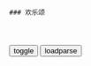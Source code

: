 ```tip
### 欢乐颂
```

<table id="tbc" style="white-space:pre-wrap">
</table>
<button onclick="toggleb()">toggle</button>
<button onclick="loadparse()">loadparse</button>
<br>
<!-- 🌸<br>🍅-　-🍑<hr>🍀 -->
<pre>
<textarea rows="30" cols="100" style="display: none" id="tar">

都挺好：小屁孩来找厨子麻烦，怎知打个游戏就被收服了，真厉害
https://mbd.baidu.com/newspage/data/videolanding?nid=sv_18221134151520765394&sourceFrom=rec

<font size="1" style="color:#DCDCDC">2022-08-11</font>

欢乐颂2：老总求生欲太强，听到刘涛说分手，马上就开始哄她
https://mbd.baidu.com/newspage/data/videolanding?nid=sv_3839943234755964400&sourceFrom=pc_feedlist

人家女孩好心看上我，我如果拒绝的话，那就等于伤害，这么伤天害理的事我能做吗？不能。

<font size="1" style="color:#DCDCDC">2022-08-03</font>

欢乐颂：为刺激赵医生，小曲带姚滨回家，哪料赵医生的笑让她崩溃
https://mbd.baidu.com/newspage/data/videolanding?nid=sv_9176530832856456266&sourceFrom=rec

<font size="1" style="color:#DCDCDC">2022-08-03</font>

欢乐颂：魏渭请吃饭，一看到餐厅环境，就知道他对安迪多用心
https://mbd.baidu.com/newspage/data/videolanding?nid=sv_4313745872042795404&sourceFrom=pc_feedlist

不用想着欠我人情，更不用想着怎么还我。总之，只要是我喜欢的，都希望跟你分享。

<font size="1" style="color:#DCDCDC">2022-08-03</font>

欢乐颂：曲筱绡和王柏川下小饭馆吃饭，王柏川一番话，感动曲筱绡
https://mbd.baidu.com/newspage/data/videolanding?nid=sv_14859817317925136430&sourceFrom=pc_feedlist

现在很多男的，都对女朋友的事情不闻不问，说男朋友都是做大事的，可是问题是这世界上哪有那么多的大事？要真的大事来了他们也顶不住。

<font size="1" style="color:#DCDCDC">2022-08-02</font>

都挺好：苏大强全剧最有出息一幕，就连明玉都佩服不已！
https://mbd.baidu.com/newspage/data/videolanding?nid=sv_11532198503610497768&sourceFrom=pc_feedlist

这活真接不了，你爸太难伺候。

你要再拿这个破手机拍我，我就给它砸了。

缺了谁我都能活得挺好。

<font size="1" style="color:#DCDCDC">2022-07-31</font>

挺好：为了给彭昱畅争夺财产，奶奶都出场了，真是大场面！
https://mbd.baidu.com/newspage/data/videolanding?nid=sv_10589423438216130008&sourceFrom=rec

<font size="1" style="color:#DCDCDC">2022-07-29</font>

都挺好：苏大强低调炫富，我不知道明玉干啥的，只知道她很有钱
https://mbd.baidu.com/newspage/data/videolanding?nid=sv_15602686241881879534&sourceFrom=rec

我才是整件事情的受害者，你们反而跑过来谴责我，你们到底还有没有人性？
这就是我们苏家人做事的风格，没有人关心我的死活，他们只在乎苏名成要不要去坐牢。

我改变主意不是因为你们劝我，是因为我不想再听你们劝我。

我为什么要一遍一遍地看这个视频，那是因为我要克服对他的恐惧。

<font size="1" style="color:#DCDCDC">2022-07-29</font>

欢乐颂：曲筱绡当众揭穿樊姐租房，暗讽王柏川租车，一点面子不留
https://mbd.baidu.com/newspage/data/videolanding?nid=sv_9375877109236423304&sourceFrom=pc_feedlist

王柏川，你听出来了吗？小曲好像说的是你哎。

别把别人想得太好，但是也别把别人想得太坏，都是凡人。

<font size="1" style="color:#DCDCDC">2022-07-29</font>

欢乐：包奕凡讽刺魏太，不说一句脏话，却把魏太气的不行
https://mbd.baidu.com/newspage/data/videolanding?nid=sv_306188080276707164&sourceFrom=pc_feedlist

如果找不到小三呢，到处找假想敌，谁惹着这种女人谁倒霉。

<font size="1" style="color:#DCDCDC">2022-07-29</font>

欢乐颂：关关听完曲筱绡的话，对樊姐有了新的认识
https://mbd.baidu.com/newspage/data/videolanding?nid=sv_16416990421211697967&sourceFrom=pc_feedlist

我们心里可以有不同的见解，但是没有q力对别人扔石头。

<font size="1" style="color:#DCDCDC">2022-07-29</font>

挺好：脑门上顶个唇印巧遇岳父，城里人太会玩了，笑死
https://mbd.baidu.com/newspage/data/videolanding?nid=sv_11989473514016109116&sourceFrom=rec

<font size="1" style="color:#DCDCDC">2022-07-29</font>

欢乐颂：包奕凡为了安迪和母亲争辩，安迪在他身上找到安全感！
https://mbd.baidu.com/newspage/data/videolanding?nid=sv_12571179773197149041&sourceFrom=rec

<font size="1" style="color:#DCDCDC">2022-07-28</font>

挺好：舅舅来公司找明玉，意外发现明玉成了女总裁，直接要钱
https://mbd.baidu.com/newspage/data/videolanding?nid=sv_13792962799679048448&sourceFrom=rec

他可是你表弟，你外婆家的独苗，你们有钱了给他花那不是理所应当的吗？

我是我，我妈是我妈。

你这说的什么话，我是你舅舅，我是长辈。
为了不借我钱，连你自己亲妈都不认了。

<font size="1" style="color:#DCDCDC">2022-07-28</font>

都挺好：二嫂看完明成的账本，很是羞愧，决定照顾苏大强
https://mbd.baidu.com/newspage/data/videolanding?nid=sv_17209879605948115714&sourceFrom=rec

工资一发，我好好带你和我爸咱仨好好都吃一顿。妈，那你能不能先给我拿两千块钱？

我真的没有想到，这些年明成还有我竟然花了家里这么多钱，我觉得很羞愧。

<font size="1" style="color:#DCDCDC">2022-07-28</font>

都挺好：怼人就服苏明成，连自己亲爹都逃不了，笑喷了！
https://mbd.baidu.com/newspage/data/videolanding?nid=sv_17226212391773886448&sourceFrom=rec

<font size="1" style="color:#DCDCDC">2022-07-28</font>

都挺好：苏大强要跳窗，苏明成傻眼没法，不料苏明玉一来服服贴贴
https://mbd.baidu.com/newspage/data/videolanding?nid=sv_13957363642610811621&sourceFrom=rec

想跳就跳吧，跳下去你就能见到我妈了。跳下去，我们都省心了。

你要现在跳下去，损失就是一百二十万。你要不调呢，只损失了六万块钱。

<font size="1" style="color:#DCDCDC">2022-07-28</font>

欢乐颂：赵医生生气，曲筱绡撒娇学猫叫，酥得赵医生心都软了！
https://mbd.baidu.com/newspage/data/videolanding?nid=sv_16119549730772440315&sourceFrom=rec

不要生气了嘛，你最近好凶，我都开始怕你了。
　你你天不怕地不怕。

<font size="1" style="color:#DCDCDC">2022-07-27</font>

欢乐颂：小曲把自己洗香香，给赵医生一个惊喜，谁料却差点分手
https://mbd.baidu.com/newspage/data/videolanding?nid=sv_7718810525974413175&sourceFrom=pc_feedlist

我要不是因为太爱你了，又怎么会做出这种事情？

不幸，你没有消气不能让你走，你要是走了就再也不会回来了。

你要再这样，我只会更生气。
　你早点回来。

<font size="1" style="color:#DCDCDC">2022-07-27</font>

欢乐颂：曲筱绡拿客户没办法，董事长爸爸给她出招，这才是高手！
https://mbd.baidu.com/newspage/data/videolanding?nid=sv_15751236869783654674&sourceFrom=rec

这审核小组来了这么些天，你天天跟着住酒店，
连家都没回。他们要是没有诚意，就别跟他们合作了，咱们不缺这一桩生意。

你的意思是让我先拿下项目，然后到实际操作环节的时候做手脚，这可是恶意低价，查出来可是要废标的。
　为了做长线，割舍眼前的利益也是有的。只要不亏本，就不能判定为恶意低价。至于到了实施运作方面，环节太多，出点问题也是正常的。

<font size="1" style="color:#DCDCDC">2022-07-27</font>

欢乐颂：安迪回到家一脸失落，立马打电话给老谭，请教情感问题
https://mbd.baidu.com/newspage/data/videolanding?nid=sv_10131570095447241210&sourceFrom=pc_feedlist

也许像我这种人，就不应该尝试，就应该注定孤孤单单的一个人。

<font size="1" style="color:#DCDCDC">2022-07-27</font>

欢乐颂：包奕凡被亲爹夺权，安迪有钱又有人，直接让他另起炉灶
https://mbd.baidu.com/newspage/data/videolanding?nid=sv_12996696495253506292&sourceFrom=rec

你不能把你所有的不满自责统统折射到你爸爸身，我不能让你成为他那样的一个人。
我不希望你将来为你自己做的事情而感到后悔。

<font size="1" style="color:#DCDCDC">2022-07-26</font>

欢乐颂：包奕凡带安迪去旅游，哪料安迪被诚意感动，主动向他表白
https://mbd.baidu.com/newspage/data/videolanding?nid=sv_18024008797804352245&sourceFrom=rec

穷不怕，怕的是没了希望。

<font size="1" style="color:#DCDCDC">2022-07-26</font>

欢乐颂：曲筱绡不愧是曲妖精，小手段一上，直接拿下赵医生
https://mbd.baidu.com/newspage/data/videolanding?nid=sv_3732486907431966754&sourceFrom=pc_feedlist

赵医生就是唐僧，活的时候可以调戏，死的时候可以吃肉。

<font size="1" style="color:#DCDCDC">2022-07-26</font>

欢乐颂：赵医生学历高，与安迪和魏渭聊得来，小曲很尴尬
https://mbd.baidu.com/newspage/data/videolanding?nid=sv_13167159401182235647&sourceFrom=rec

以前爱清高装样子，现在终于知道人生苦短，有点感兴趣的事情不容易。切莫装逼，虚耗光阴。

<font size="1" style="color:#DCDCDC">2022-07-26</font>

欢乐颂：曲筱绡为了最后的尊严，和赵医生提分手，谁知他是这反应
https://mbd.baidu.com/newspage/data/videolanding?nid=sv_9729255878979302593&sourceFrom=pc_feedlist

我还以为你把我电话都删了呢。你们不是知识分子吗，知识分子不是应该讲道理才对吗？不接电话是不是不对，我一直在给你打电话，你一直不接电话，你知不知道我很担心你？

我这个礼物送错了是不是？对不起，我只是想讨你开心而已，对不起。

他们说的是实话，就因为是实话，所以我才心虚。

<font size="1" style="color:#DCDCDC">2022-07-26</font>

欢乐颂：安迪被诬陷，曲筱绡找出心机女，逼她当众认错，太解气！
https://mbd.baidu.com/newspage/data/videolanding?nid=sv_5108754807014499344&sourceFrom=pc_feedlist

<font size="1" style="color:#DCDCDC">2022-07-22</font>

欢乐颂：小包总正在切菜，安迪突然提分手，下一秒太吓人
https://mbd.baidu.com/newspage/data/videolanding?nid=sv_15345220369247944808&sourceFrom=pc_feedlist

她必须要碰壁，碰壁之后她才知道她自己的界限在哪里。

实际上呢，你做到了吗？

她每一次都是这么说，然后她再找各种各样的理由干涉，她的话根本就不可以相信。

<font size="1" style="color:#DCDCDC">2022-07-22</font>

欢乐颂：安迪开车试探魏渭，魏渭在慌乱中暴露本性，两人彻底决裂
https://mbd.baidu.com/newspage/data/videolanding?nid=sv_15703254190619754211&sourceFrom=pc_feedlist

<font size="1" style="color:#DCDCDC">2022-07-14</font>

欢乐颂：曲筱绡偶遇赵医生，皮领西装太高级，看的赵医生挪不开眼
https://mbd.baidu.com/newspage/data/videolanding?nid=sv_8717229469341089463&sourceFrom=pc_feedlist

你没事吧？
　没事，哦我没有打架噢。

<font size="1" style="color:#DCDCDC">2022-07-22</font>

欢乐颂：女同事傍上公司上层，关关保持沉默，竟让女上司夸奖了
https://mbd.baidu.com/newspage/data/videolanding?nid=sv_15267343166777411521&sourceFrom=pc_feedlist

有了二十二楼的这群姐妹在，明明是焦头烂额的时候，安迪的心中却涌起无穷的希望。什么失恋的痛楚，身世的隐患，对前途的担忧都在她们的关怀中化为乌有。让安迪不再恐惧，而是心怀温暖，信心满满地迎接每一个明天。
爱来自神。

<font size="1" style="color:#DCDCDC">2022-07-21</font>

都挺好：明玉为何跟家里势不两立，父亲说出原因，明哲当场愣住了
https://mbd.baidu.com/newspage/data/videolanding?nid=sv_13303383940215468726&sourceFrom=rec

你为了这两个儿子，宁可砸锅卖铁倾家荡产也心甘情愿。

　你是个女孩，你怎么能跟你两个哥哥比呢，我们只负责养你到十八岁。

你生我又不想养我，你生我干什么，难道就给你当出气筒吗？

别跟你妈这样说话。
　我不跟她说跟你说，跟你说有用吗？

<font size="1" style="color:#DCDCDC">2022-07-27</font>

都挺好：苏大强太懦弱了，连自己的女儿都保护不了，心疼明玉
https://mbd.baidu.com/newspage/data/videolanding?nid=sv_17943819882151703607&sourceFrom=rec

我妈打你耳光还要你下跪。

从小我妈只要打我，你就往厕所跑，只要骂我你就看报纸，你还像个父亲吗？
你要是能像个男人，堂堂正正地当个一家之主，好好管管你老婆，这个家也不会闹成今天这个样子。

我们给你吃给你喝，养你这么大，我们有罪了是不是。你要是有能耐，你就别用我们的钱啊。

<font size="1" style="color:#DCDCDC">2022-07-20</font>

都挺好：舅舅讹明玉十万，怎料反被明玉逼还二十万，反转太突然
https://mbd.baidu.com/newspage/data/videolanding?nid=sv_14486615918688554874&sourceFrom=pc_feedlist

你是个老无赖。

<font size="1" style="color:#DCDCDC">2022-07-19</font>

欢乐颂：父母突然袭击，关关向经理请假，说话唯唯诺诺！
https://mbd.baidu.com/newspage/data/videolanding?nid=sv_8732544416500481020&sourceFrom=pc_feedlist

没经过谁同意，那是我闺女，我说了算。

<font size="1" style="color:#DCDCDC">2022-07-19</font>

欢乐：安迪坦白精神病史，包奕凡接下来的话，真是给足安迪安全感
https://mbd.baidu.com/newspage/data/videolanding?nid=sv_11636360396642731222&sourceFrom=rec

别动，推开我，谁来心疼你？

一切都是最好的安排。
　你反应正确。

<font size="1" style="color:#DCDCDC">2022-07-19</font>

欢乐颂：安迪拒绝了魏渭，说出自己的理由，魏渭彻底怒了！
https://mbd.baidu.com/newspage/data/videolanding?nid=sv_12181143228996414742&sourceFrom=rec

我承认，我的确对你有好感。但是我从小就跟别人不一样，我不懂得怎么去爱人，我也不知道怎么去接受别人的爱。

未知并不可怕，不要因为恐惧就拒绝我。给我一个机会，让我仅仅抓着你，陪你一起走下去，我们一起寻找答案。

<font size="1" style="color:#DCDCDC">2022-07-19</font>

欢乐颂：安迪犯病，魏渭吓坏了，他眼神暴露了他虚伪的一面！
https://mbd.baidu.com/newspage/data/videolanding?nid=sv_4046923108566654722&sourceFrom=pc_feedlist

我跟他们不说假话，只说有限的实情。

<font size="1" style="color:#DCDCDC">2022-07-19</font>

欢乐颂：曲筱绡哪都好，就坏在这张嘴上，说话夹枪带棒一针见血
https://mbd.baidu.com/newspage/data/videolanding?nid=sv_18178375035789747479&sourceFrom=pc_feedlist

<font size="1" style="color:#DCDCDC">2022-07-19</font>

都挺好；明玉扒开大哥虚伪面孔，大哥被说哑口无言，明玉能力太强
https://mbd.baidu.com/newspage/data/videolanding?nid=sv_16696972209400078462&sourceFrom=rec

苏明成两口子但凡学会节约过日子，他们多的是给咱爸买房的钱。你这样做只会让他变得更懒惰，更加不负责任。

他明明有生活能力，你们为什么要惯他当傻瓜呢。

<font size="1" style="color:#DCDCDC">2022-07-19</font>

都挺好：哥哥从小凶神恶煞，突然替自己打抱不平，明玉直接懵了
https://mbd.baidu.com/newspage/data/videolanding?nid=sv_8164524849794320649&sourceFrom=pc_feedlist

<font size="1" style="color:#DCDCDC">2022-07-19</font>

欢乐颂：关关接到妈妈的电话，瞬间变成小绵羊，曲筱绡被肉麻死了
https://mbd.baidu.com/newspage/data/videolanding?nid=sv_6743731989262552329&sourceFrom=pc_feedlist

人啊，不能一直做顺m，你得懂得反抗父母的q威。

一个字，狠。这个世界上，只有父母是天生欠儿女的。所以做儿女的一定要拿出壮士一去不复返的尽头，才能跟出钱又出力的父母相抗衡。不要怕他们生气，更不要在关键的时候黏黏糊糊。

你平时是被你妈欺压惯了，什么事都听她的，才活得这么憋屈。
你跟你妈把话说清楚，有这么难吗？

<font size="1" style="color:#DCDCDC">2022-07-18</font>

欢乐颂：小曲朋友圈公开赵医生，赵医生乐了，答应当她男友
https://mbd.baidu.com/newspage/data/videolanding?nid=sv_5133739573619060811&sourceFrom=pc_feedlist

哪怕你没文化，做事不分轻重，不顾及他人感受。

我没文化，我只知道我爱你，爱死你了，其他什么条件都没有。

<font size="1" style="color:#DCDCDC">2022-07-18</font>

欢乐颂：魏国强说出往事，怎料安迪得知弟弟的身世，瞬间崩溃了
https://mbd.baidu.com/newspage/data/videolanding?nid=sv_9769048785104717497&sourceFrom=pc_feedlist

你的外祖父家是当地的地主，姓何。那个时候，男的娶不上妻子，女的嫁不出去，你外祖父只好找一个精神上有点不正常的外乡逃荒的女子为妻，生下了你的母亲。

<font size="1" style="color:#DCDCDC">2022-07-18</font>

都挺好：明玉反击真漂亮，恶毒二哥害怕极了，真解气
https://mbd.baidu.com/newspage/data/videolanding?nid=sv_18002028108488666115&sourceFrom=rec

自己孩子出这么大的事，不管不问，跟没事一样。

她是你亲生的，她为什么要这么对我？

她放过我是为了羞辱我。

世界上毒性最大，苏明玉就是那只水母。

我活着就是浪费空气，浪费粮食。我就是一个行走的造粪机，我给所有人都添麻烦了。

她是你女儿吗？我是你儿子吗？都是亲生的吗？叫她回来，只有你能管。

<font size="1" style="color:#DCDCDC">2022-07-18</font>

欢乐颂：莹莹行事莽撞，举报白主管被停职，樊姐一语道破职场规则
https://mbd.baidu.com/newspage/data/videolanding?nid=sv_2828464615624584942&sourceFrom=pc_feedlist

这个世界上，没有人的屁股是干干净净的，多多少少都会有些把柄，没人纯洁，所以江湖人最讨厌的就是不懂规矩的人。

屁股不干净的人，最讨厌身边的人嘴巴把不住门。

<font size="1" style="color:#DCDCDC">2022-07-16</font>

欢乐颂：老赵从小曲房间出来，安迪立马查监控，全程姨母笑
https://mbd.baidu.com/newspage/data/videolanding?nid=sv_100769114346407533&sourceFrom=pc_feedlist

光凭帅就觉得爱的话，那万一等到他老了，他丑了，你就不爱他了？

<font size="1" style="color:#DCDCDC">2022-07-15</font>

欢乐颂：魏国强老婆被抓了，安迪得知全部过程，终于真相大白！
https://mbd.baidu.com/newspage/data/videolanding?nid=sv_10322512447222881054&sourceFrom=pc_feedlist

如果你真想昧下，这些东西也不会出现在我眼前，你把全部钥匙给我就好了。

不用跟我说这些，我不想听，你还有什么事吗？

她很笨，
我早就警告过她，
做这种事早晚要出事的，她不听，背着我悄悄去干。哪来的骄狂和自信呢，她自己都不知道她要出事了，可是我早就预感到了。

以后你就会明白了，
你记住，除了你自己世界上的任何人都不可信。
　不需要用你的经验，来规划我的人生。

<font size="1" style="color:#DCDCDC">2022-07-15</font>

都挺好：石天冬做饭走神，回忆昨晚，与明玉的美好
https://mbd.baidu.com/newspage/data/videolanding?nid=sv_4978323034797153206&sourceFrom=pc_feedlist

蒋、俞调，白蛇传·赏中秋

<font size="1" style="color:#DCDCDC">2022-07-15</font>

好：蒙总撤下明玉q利，当众训斥明玉，明玉顿时懵了
https://mbd.baidu.com/newspage/data/videolanding?nid=sv_16147006066869030646&sourceFrom=rec

你别再碎碎念，你是不是觉得你再美国远程操控特帅？

<font size="1" style="color:#DCDCDC">2022-07-15</font>

欢乐颂：小曲自卑文化低，发现离开有钱人圈子，她竟一事无成
https://mbd.baidu.com/newspage/data/videolanding?nid=sv_4370769754007201036&sourceFrom=pc_feedlist

咱没文化也不是一天两天了，你说这事有那么重要吗？

<font size="1" style="color:#DCDCDC">2022-07-15</font>

欢乐颂：安迪来接关关下班，开着豪车还配个保镖，关关看呆了！
https://mbd.baidu.com/newspage/data/videolanding?nid=sv_11755528351151518292&sourceFrom=rec

拥有丰富经验的黑心医生建议，龟缩几天做几天孙子，这事很快就过去了。

<font size="1" style="color:#DCDCDC">2022-07-15</font>

欢乐颂：小包总夸张出场，安迪简直没眼看，敷衍说自己没有名片！
https://mbd.baidu.com/newspage/data/videolanding?nid=sv_6314979785024061932&sourceFrom=pc_feedlist

这年头假话听多了，总以为是真的，偶尔有人说句真话还挺亲切的。

<font size="1" style="color:#DCDCDC">2022-07-15</font>

欢乐颂：员工加班过劳死，不料全公司的同事都支持安迪，太感人了,影视,都市职场,好看视频
https://haokan.baidu.com/v?vid=17756262915188194318

由公司出钱聘请心理医生，关注每个员工的家庭生活，定期给他们疏导，并严格控制加班时间。

比起一味的刻苦努力，如何提升自己的工作能力和工作效率才是根本。

<font size="1" style="color:#DCDCDC">2022-07-15</font>

欢乐颂：安迪开会吓坏员工，老谭及时救场，员工们才松了一口气
https://mbd.baidu.com/newspage/data/videolanding?nid=sv_11262825164715632130&sourceFrom=rec

他们没有经历过这种高强度作业，跟不上你的节奏很正常。

你其实没必要给自己这么大压力，七情六欲是当地释放一下并无不可。

<font size="1" style="color:#DCDCDC">2022-07-15</font>

欢乐颂：刘思明把3千万写成3亿，差点损失好几个亿，安迪发飙怒骂
https://mbd.baidu.com/newspage/data/videolanding?nid=sv_17926677020397796215&sourceFrom=pc_feedlist

你到底是能力有问题呢，还是态度有问题？

<font size="1" style="color:#DCDCDC">2022-07-15</font>

挺好：舅舅张口就要十万块，苏明玉爽快答应，下一秒让他落荒而逃
https://mbd.baidu.com/newspage/data/videolanding?nid=sv_17382648275758107434&sourceFrom=rec

<font size="1" style="color:#DCDCDC">2022-07-15</font>

都好：大叔指点明玉！穷学生变成白富美，全靠自己拼搏！
https://mbd.baidu.com/newspage/data/videolanding?nid=sv_8589350459706182181&sourceFrom=pc_feedlist

<font size="1" style="color:#DCDCDC">2022-07-14</font>

包奕凡没有实q，镇不住手下员工，安迪霸气帮出头！
https://mbd.baidu.com/newspage/data/videolanding?nid=sv_15021515413957594291&sourceFrom=rec

我相信您不会说假话，但是我也知道，像您这样的人是不习惯承认错误的。

你们真的有考虑过，包子的感受吗。

<font size="1" style="color:#DCDCDC">2022-07-14</font>

欢乐颂：曲筱绡的生意经，身经百战的包奕凡看懂了，安迪自愧不如
https://mbd.baidu.com/newspage/data/videolanding?nid=sv_14534177809940541580&sourceFrom=pc_feedlist

曲妖精
小心思太多，大智慧少，长此以往，她会吃亏。

<font size="1" style="color:#DCDCDC">2022-07-14</font>

欢乐颂：关关暴露真面目，这毒舌的本领，曲筱绡都不得不服！
https://mbd.baidu.com/newspage/data/videolanding?nid=sv_12053745375503381650&sourceFrom=pc_feedlist

你跟客户说话态度，跟我们说话态度是一样的吗？
　那你们是没有见过我跟我父母怎么说话的。我是跟你们好，才这么跟你们说话的。

<font size="1" style="color:#DCDCDC">2022-07-14</font>

都挺好：苏大强忘了所有，唯独记得他的女儿明玉，这段泪崩
https://mbd.baidu.com/newspage/data/videolanding?nid=sv_15913154576519822272&sourceFrom=rec

　tar超级流星
我也曾经有个对我不待见的爸爸，我也曾很恨他。可是看穿了他的外强中干，他的无能粗暴，不幸的人生背后，是他偶尔流露的柔情和忏悔。我原谅了父亲，即使他生病之后依然对我脾气暴躁，但我已经不再动气，不再因为他否定自己，不再恨了。可怜吧，他是我父亲啊！曾是我的父亲……

z珍珠湖看柯南的夏威夷果
这就是电视效果 现实中的坏了 只能越来越坏 变本加厉 不可能回头是岸 悬崖勒马 哪怕死的前一秒也不会

marcosiger1988
强行大团圆，苏大强转变太牵强。

y头欣欣401
强行洗白，明明在父母心里，这个明玉是最不重要的。

m瑰花开7
苏母从小对明玉的种种，苏大强明明有千万次的可为，但偏偏苏大强千万次的不作为！

<font size="1" style="color:#DCDCDC">2022-07-13</font>

都好：关心明玉的还是大嫂，带着小咪去送饭，确实是太暖心了
https://mbd.baidu.com/newspage/data/videolanding?nid=sv_15623637991257149374&sourceFrom=rec

苏家的事，你能不插手就不插手。

<font size="1" style="color:#DCDCDC">2022-07-13</font>

欢乐：安迪不愧是华尔街大牛，智商情商在线，应勤根本不能比
https://mbd.baidu.com/newspage/data/videolanding?nid=sv_13580641682126510795&sourceFrom=rec

<font size="1" style="color:#DCDCDC">2022-07-13</font>

欢乐：大叔刚吐槽完车库停的都是什么车，下一秒就看到极品跑车
https://mbd.baidu.com/newspage/data/videolanding?nid=sv_17671049973418701364&sourceFrom=rec

小区环境也不行，绿化太少了，楼与楼之间隔得也太近了，跟鸽子笼似的，这是人住的地方吗？

<font size="1" style="color:#DCDCDC">2022-07-13</font>

欢乐颂：曲筱绡来工厂，还给员工加餐，王柏川对她刮目相看
https://mbd.baidu.com/newspage/data/videolanding?nid=sv_14806578667421222891&sourceFrom=rec

表示多了自己不舒服，表示少了，又害怕手下的人给你动手脚。
像你这嘻嘻哈哈的几句，就可以把矛盾解决。

<font size="1" style="color:#DCDCDC">2022-07-13</font>

欢乐颂：曲筱绡做生意挣钱，曲连杰却亏了几百万，差距太大了
https://mbd.baidu.com/newspage/data/videolanding?nid=sv_4424234395058321716&sourceFrom=pc_feedlist

<font size="1" style="color:#DCDCDC">2022-07-13</font>

欢乐颂：曲家父子搞突袭，关关电梯里撞见，立马给曲筱绡发短信
https://mbd.baidu.com/newspage/data/videolanding?nid=sv_10073002106367208911&sourceFrom=pc_feedlist

等什么时候你能不为了任何目的而看书，你就离有文化不远了。

<font size="1" style="color:#DCDCDC">2022-07-13</font>

欢乐颂：樊胜美嫌弃小曲的车，自己却挤地铁，安迪开着保时捷经过,影视,爱情片,好看视频
https://haokan.baidu.com/v?vid=7066718930981159349

<font size="1" style="color:#DCDCDC">2022-07-13</font>

欢乐颂：包奕凡经验丰富，见了樊姐一眼，就看透她整个人
https://mbd.baidu.com/newspage/data/videolanding?nid=sv_4340530284704699783&sourceFrom=pc_feedlist

就这一点，我比谭总有更大的决策q。一味的任人唯亲当然是不行的，但是如果q力集中在了一个有决断力的人的手里，家族企业未必不行。

<font size="1" style="color:#DCDCDC">2022-07-13</font>

都挺好：女子给娘家人撑腰做违法的事，丈夫不慌不忙一招女子服软
https://mbd.baidu.com/newspage/data/videolanding?nid=sv_18298190014255134833&sourceFrom=rec

你这样为了他们跟我对着干，值吗？
　值啊。
可是你这样对他们，他们对的起你吗？
　你什么话啊，他们是我家人。

早就跟你说过了，你这个弟弟，他就是个定时炸弹。好了，现在炸了吧。

<font size="1" style="color:#DCDCDC">2022-07-13</font>

欢乐颂：一次牌局，魏渭把曲筱绡看得太透彻，太可怕了！
https://mbd.baidu.com/newspage/data/videolanding?nid=sv_7776986072375140903&sourceFrom=pc_feedlist

赵医生是聪明人，你冤枉他其他的倒也罢了，冤枉他做笨贼，那就是点了他的死穴。

<font size="1" style="color:#DCDCDC">2022-07-12</font>

挺好：苏母心梗离世，明玉解释其中原因，这下谁都不好受
https://mbd.baidu.com/newspage/data/videolanding?nid=sv_5341172125529391190&sourceFrom=pc_feedlist

<font size="1" style="color:#DCDCDC">2022-07-12</font>

欢乐颂：曲筱绡在安迪背后嚼舌根，谁知一回头，安迪就在身后！
https://mbd.baidu.com/newspage/data/videolanding?nid=sv_11046409653210085586&sourceFrom=pc_feedlist

<font size="1" style="color:#DCDCDC">2022-07-11</font>

欢乐颂：小曲有钱任性，不料遇到高冷邻居安迪，拿捏了
https://mbd.baidu.com/newspage/data/videolanding?nid=sv_3804605343328908720&sourceFrom=pc_feedlist

<font size="1" style="color:#DCDCDC">2022-07-11</font>

欢乐颂：这算什么道理？和男人出去吃饭，樊姐竟想着不花钱！
https://mbd.baidu.com/newspage/data/videolanding?nid=sv_5754014206264781300&sourceFrom=pc_feedlist

女孩子跟男孩子出去，男孩子买单是天经地义的事情。
以后他请你吃饭你就吃，他送你东西你就收，大不了嘴甜一点多说几声谢谢就行了。

我们两个AA不牵扯经济，这样的感情才纯粹。

<font size="1" style="color:#DCDCDC">2022-07-11</font>

欢乐颂：小曲替莹莹出头，狂怼应勤妈，一番话竟让赵医生主动复合
https://mbd.baidu.com/newspage/data/videolanding?nid=sv_7243695502396940288&sourceFrom=rec

那你敢这么对欺负你那儿子那泼妇说话吗？你不敢，你只敢欺负我们家邱莹莹，为什么呀，因为我们家邱莹莹有家教，她不动不动打人，你就欺软怕硬。

你看不上她，你还趴在他身上把每一寸皮肤都扒下来，每一滴血都喝进去。你利用完她了，还要往她身上吐一口口水。

哭哭哭，哭什么哭啊，人家骂你就不知道骂回去，嘴长在身上干吗的呀。

干吗呀，你要带我去哪啊。非礼呀，救命啊，有人拐卖妇女儿童了，有没有人管一下。
咱俩可是分了手的，你注意点形象，这么多人呢，你干什么呀。

<font size="1" style="color:#DCDCDC">2022-07-11</font>

欢乐颂：老总邀请樊胜美去私人山庄，竟是为了试探她的真面目
https://mbd.baidu.com/newspage/data/videolanding?nid=sv_8052460202503195966&sourceFrom=pc_feedlist

女人最忌讳的就是蓬头垢面地出现在男人面前。

<font size="1" style="color:#DCDCDC">2022-07-08</font>

欢乐：邱莹莹去推销咖啡，曲筱绡刮目相看，没想到她还挺积极
https://mbd.baidu.com/newspage/data/videolanding?nid=sv_15233367881185183291&sourceFrom=rec

都说一寸光阴一寸金，我返现以前这么多金子，都被我傻傻浪费掉了。

<font size="1" style="color:#DCDCDC">2022-07-08</font>

欢乐颂：曲筱绡破产，跑到赵医生面前哭，赵医生霸气宠妻：我养你
https://mbd.baidu.com/newspage/data/videolanding?nid=sv_13551231752554427385&sourceFrom=rec

<font size="1" style="color:#DCDCDC">2022-07-08</font>

大结局：曲连杰欠一个亿，赵医生霸道护妻，怒怼小曲的父母
https://mbd.baidu.com/newspage/data/videolanding?nid=sv_8126446011080729567&sourceFrom=rec

这两套标准是你们交给她的。你们出于各自的目的，从小培养她以不同的标准待人。

即使是这样，她还是爱你们的。她甚至放弃所有你们给她的一切东西，只希望能够一家团圆。

其实筱绡不喜欢钱，她努力工作努力赚钱只是为了让你们高兴。

因为她只有做得比曲连杰好，好十倍好一百倍，叔叔才可能给她一丁点的爱，才会看得起她。

还有阿姨，叔叔重男轻女，你应该站出来为自己说话，为筱绡说话。而不是容忍他，处处退让。更不应该让筱绡夹在你们中间，做你们博弈的棋子。筱绡不是你们争家产的帮手，更不是你们用来刺探对方的工具。

<font size="1" style="color:#DCDCDC">2022-07-08</font>

欢乐颂：王柏川太装租宝马，樊胜美装买房，两人天造地设真般配！
https://mbd.baidu.com/newspage/data/videolanding?nid=sv_13218917660037947930&sourceFrom=pc_feedlist

<font size="1" style="color:#DCDCDC">2022-07-08</font>

欢乐颂：关关生日，樊姐送香水，安迪的礼物简直让人太羡慕了！
https://mbd.baidu.com/newspage/data/videolanding?nid=sv_14252250735412234343&sourceFrom=rec

男人这个时候什么都不需要，只需要你陪在他身边。

<font size="1" style="color:#DCDCDC">2022-07-08</font>

欢乐：老谭接到一个电话，立马开车找上门打他，太猛了
https://mbd.baidu.com/newspage/data/videolanding?nid=sv_11172401654036917537&sourceFrom=rec

你以为就你能耐，就你能查到。
一个父亲这么多年，不跟自己的女儿联系，你为什么不想想是什么原因？

<font size="1" style="color:#DCDCDC">2022-07-08</font>

都挺好：苏大强死活不住明玉家，明玉一发飙秒怂，明成惊呆：厉害
https://mbd.baidu.com/newspage/data/videolanding?nid=sv_13223078600374765126&sourceFrom=pc_feedlist

<font size="1" style="color:#DCDCDC">2022-07-08</font>

都挺好：苏大强又作死，赖在医院死活不走！明玉一招让他乖乖回家
https://mbd.baidu.com/newspage/data/videolanding?nid=sv_7979639155271472652&sourceFrom=pc_feedlist

<font size="1" style="color:#DCDCDC">2022-07-08</font>

欢乐颂：关关在工作上受挫，对自己不自信，安迪：我愿意聘用你！
https://mbd.baidu.com/newspage/data/videolanding?nid=sv_3953513236794637224&sourceFrom=pc_feedlist

我毕业之后越来越多的事，都是违心的，可我除了忍耐我一点办法都没有，
长大好累啊，工作好累啊。

<font size="1" style="color:#DCDCDC">2022-07-07</font>

挺好：明玉从小缺乏亲情，好不容易当姑姑，对小侄女掏心窝的好
https://mbd.baidu.com/newspage/data/videolanding?nid=sv_481530708805859768&sourceFrom=pc_feedlist

<font size="1" style="color:#DCDCDC">2022-07-07</font>

家庭：小蒙总一眼看出老袁有问题，不愧是明玉的徒弟，看得明白
https://mbd.baidu.com/newspage/data/videolanding?nid=sv_6286825537814972942&sourceFrom=pc_feedlist

<font size="1" style="color:#DCDCDC">2022-07-07</font>

欢乐颂：安迪空降公司，被误靠关系进来，没想到一出手吓到全公司,影视,职场片,好看视频
https://haokan.baidu.com/v?vid=5340016532160463145

报告做得不好，或者找任何借口想要推诿，当场就被揭底。而安迪对数据来源抽丝剥茧般的探究，对国内和国际市场的了解更是让汇报者虚汗如豆。其镇压效果真是比拍案斥骂还灵验三分。

那么容易有心思路，谁给别人打工，早自己创业去了。

<font size="1" style="color:#DCDCDC">2022-07-07</font>

欢乐颂：魏渭评价樊胜美，两个字一针见血，安迪直接给他一个白眼
https://mbd.baidu.com/newspage/data/videolanding?nid=sv_9863459840933854403&sourceFrom=pc_feedlist

为什么要假装一个根本就不是自己的人，这有什么意思呢？

小樊这是死要面子活受罪，生怕人家看到他的短处。

<font size="1" style="color:#DCDCDC">2022-07-08</font>

樊胜美盛装打扮去掐尖，看到曲筱绡一身名牌，默默把高仿换成真包
https://mbd.baidu.com/newspage/data/videolanding?nid=sv_13389244318491997032&sourceFrom=rec

那男伴啊，都有老婆了。
　男伴都有老婆了，那你怎么还敢去，你不怕他老婆半路杀过来？
他们那种人哪会那么小气。

这个啊，我g外买的，比g内便宜多了。

<font size="1" style="color:#DCDCDC">2022-07-08</font>

欢乐颂：樊胜美一身大牌，王柏川羞辱她，全是靠出卖自己换来的！
https://mbd.baidu.com/newspage/data/videolanding?nid=sv_15653649831041662011&sourceFrom=pc_feedlist

<font size="1" style="color:#DCDCDC">2022-07-08</font>

欢乐颂：安迪有自己的骄傲，不屑小包总，拜金女樊胜美却满脸渴望
https://mbd.baidu.com/newspage/data/videolanding?nid=sv_16460675856870754282&sourceFrom=rec

<font size="1" style="color:#DCDCDC">2022-07-07</font>

欢乐颂：王柏川请樊姐吃高档餐厅，樊姐以为要求婚，不料却是分手
https://mbd.baidu.com/newspage/data/videolanding?nid=sv_12153436879896681056&sourceFrom=rec

<font size="1" style="color:#DCDCDC">2022-07-08</font>

欢乐颂：白主管报警抓走樊胜美，还逼得女友要自杀，简直无下限！
https://mbd.baidu.com/newspage/data/videolanding?nid=sv_12144254129110672192&sourceFrom=rec

是他胡说八道，是他血口喷人，你们为什么不信我呀，为什么不信我的呀。是他恶人先告状。

那个渣男给我爸妈打电话说我见异思迁，说是我在外面花天酒地。

<font size="1" style="color:#DCDCDC">2022-07-07</font>

欢乐颂：曲筱绡是富二代，自带优越感，疯狂吐槽关关假正经！
https://mbd.baidu.com/newspage/data/videolanding?nid=sv_9420603988979275412&sourceFrom=pc_feedlist

办公室恋情一向是没有好结果的。

小关不懂事，人家说什么她都信，而且假正经。小脑袋瓜里的教条特别多，而且特别喜欢求上进。我最烦她绷着全身细胞求上进那个样子，完全努力错方向。

签约之前一定要使劲把这个气球吹大，就算你的条件是个狗尾巴草，你也要把它包装成一个有气质特立独行的狗尾巴草。等到双方绑在一条船上的时候，再努力做实事。
千万不要把狗尾巴草说成是玫瑰花。

<font size="1" style="color:#DCDCDC">2022-07-07</font>

欢乐颂：包妈终于想明白了，主动向安迪道歉，赞同她当自己儿媳
https://mbd.baidu.com/newspage/data/videolanding?nid=sv_13732689253915911968&sourceFrom=pc_feedlist

我从生死线上走过来，把以前看不开的都看开了，放不下的也都放下了。我这辈子争强好胜，算计了一辈子。到头来，两败俱伤。人生的路还那么漫长，不是你能算计得来的。

比起不知道的未来，活好当下才是最重要的。

<font size="1" style="color:#DCDCDC">2022-07-28</font>

欢乐颂：安迪不想结婚，竟是嫌清点财产麻烦，准婆婆得知傻眼了！
https://mbd.baidu.com/newspage/data/videolanding?nid=sv_12987756611256669255&sourceFrom=rec

我们两个一个是zg传统思想，一个是西方年轻人的思想，
我们两个是思想不同，有了矛盾。
我们那娶媳妇结婚，讲头特别多。双方父母要见面，还要请算命先生给两个新人测八字。

我们两个有了矛盾有了冲突，最为难的还是我儿子。都说母爱最无私最伟大，为了儿子我可以改变我的思想。

与其这样麻烦，干脆不要结婚。
现在什么年代了，我结不结婚是我自己的选择，没有必要跟别人解释。
婚姻是感情的归属，如果被人为地增加太多的附加条件让感情不纯粹，我宁可不结婚。

<font size="1" style="color:#DCDCDC">2022-07-06</font>

欢乐颂：安迪为了继承遗产，只能做鉴定，老谭霸气派个保镖护着她
https://mbd.baidu.com/newspage/data/videolanding?nid=sv_3154612258770837474&sourceFrom=pc_feedlist

不行，魏国强是个老狐狸，魏太太又对这笔财产虎视眈眈的，你一个人去老谭肯定不放心。

<font size="1" style="color:#DCDCDC">2022-07-06</font>

欢乐颂：赵医生看清内心，决定倒追曲筱绡，关关听完原因心死了！
https://mbd.baidu.com/newspage/data/videolanding?nid=sv_8564878295361308115&sourceFrom=rec

<font size="1" style="color:#DCDCDC">2022-07-06</font>

欢乐颂：曲筱绡见到婆婆瞬间腿软，赵医生都忍不住，直接嘲笑
https://mbd.baidu.com/newspage/data/videolanding?nid=sv_18271008510131235438&sourceFrom=rec

<font size="1" style="color:#DCDCDC">2022-07-06</font>

欢乐颂：魏渭事业失败，前女友果断离开，哪料如今魏渭身价上亿
https://mbd.baidu.com/newspage/data/videolanding?nid=sv_9651307449398326613&sourceFrom=pc_feedlist

这种地方都算得这么精确，看来我给自己找了一个绝无仅有的奇葩。
所以结论就是，我认的就是这种绝无仅有的奇葩。

你真的早就留意到我了，我还以为是我先留意你的呢。我觉得你这个人不怎么说话，但是说一句是一句，让人印象很深。

第一次见面，差点打退堂鼓。因为你这个人表面亲切风趣，实则戒心很重。而且，长相一般。要不是那一次我欠你一顿饭，加上之前对你印象奇佳，第二次见面应该不会有。

<font size="1" style="color:#DCDCDC">2022-07-06</font>

</textarea>
</pre>
<!-- 🍀<br>🍑-　-🍅<hr>🌸 -->

```note
```

<link
  rel="stylesheet"
  href="https://cdn.jsdelivr.net/npm/@fancyapps/ui/dist/fancybox.css"
/>
<script src="https://cdn.jsdelivr.net/npm/@fancyapps/ui@4.0/dist/fancybox.umd.js"></script>

<script type="text/javascript">

var __urlRegex = /(\b(https?|ftp|file):\/\/[-A-Z0-9+&@#\/%?=~_|!:,.;]*[-A-Z0-9+&@#\/%=~_|])/ig;
var __imgRegex = /\.(?:jpe?g|gif|png|webp)$/i;

loadparse();

function parseURL($string){

    var exp = __urlRegex;
    return $string.replace(exp,function(match){
            __imgRegex.lastIndex=0;
            if(__imgRegex.test(match)){
                return '<a data-fancybox="gallery" href="' + match.replace("/p=700", "")
                 + '"><img src="' + match.replace("/p=700", "/p=160x200")+'" width="64"></a>';
            }
            else{
                return '<a href="' + match + '" target="_blank">' + match + '</a>';
            }
        }
    );
}

function loadparse() {
  tbc.innerHTML = parseURL(tar.value);
}

function toggleb() {
  var x = document.getElementById("tar");
  if (x.style.display === "none") {
    x.style.display = "";
  } else {
    x.style.display = "none";
  }
}

</script>

